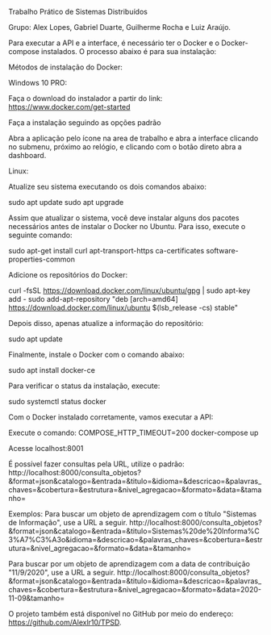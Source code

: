 Trabalho Prático de Sistemas Distribuídos

Grupo: Alex Lopes, Gabriel Duarte, Guilherme Rocha e Luiz Araújo.

Para executar a API e a interface, é necessário ter o Docker e o Docker-compose instalados. O processo abaixo é para sua instalação:

Métodos de instalação do Docker: 


Windows 10 PRO:

Faça o download do instalador a partir do link: https://www.docker.com/get-started

Faça a instalação seguindo as opções padrão

Abra a aplicação pelo ícone na area de trabalho e abra a interface clicando no submenu, próximo ao relógio, e clicando com o botão direto abra a dashboard.



Linux:

Atualize seu sistema executando os dois comandos abaixo:

sudo apt update
sudo apt upgrade

Assim que atualizar o sistema, você deve instalar alguns dos pacotes necessários antes de instalar o Docker no Ubuntu. Para isso, execute o seguinte comando:

sudo apt-get install curl apt-transport-https ca-certificates software-properties-common

Adicione os repositórios do Docker:

curl -fsSL https://download.docker.com/linux/ubuntu/gpg | sudo apt-key add -
sudo add-apt-repository "deb [arch=amd64] https://download.docker.com/linux/ubuntu $(lsb_release -cs) stable"

Depois disso, apenas atualize a informação do repositório:

sudo apt update

Finalmente, instale o Docker com o comando abaixo:

sudo apt install docker-ce

Para verificar o status da instalação, execute:

sudo systemctl status docker


Com o Docker instalado corretamente, vamos executar a API:

Execute o comando: COMPOSE_HTTP_TIMEOUT=200 docker-compose up

Acesse localhost:8001

É possível fazer consultas pela URL, utilize o padrão: http://localhost:8000/consulta_objetos?&format=json&catalogo=&entrada=&titulo=&idioma=&descricao=&palavras_chaves=&cobertura=&estrutura=&nivel_agregacao=&formato=&data=&tamanho=

Exemplos: 
Para buscar um objeto de aprendizagem com o título "Sistemas de Informação", use a URL a seguir. http://localhost:8000/consulta_objetos?&format=json&catalogo=&entrada=&titulo=Sistemas%20de%20Informa%C3%A7%C3%A3o&idioma=&descricao=&palavras_chaves=&cobertura=&estrutura=&nivel_agregacao=&formato=&data=&tamanho=

Para buscar por um objeto de aprendizagem com a data de contribuição "11/9/2020", use a URL a seguir. http://localhost:8000/consulta_objetos?&format=json&catalogo=&entrada=&titulo=&idioma=&descricao=&palavras_chaves=&cobertura=&estrutura=&nivel_agregacao=&formato=&data=2020-11-09&tamanho=

O projeto também está disponível no GitHub por meio do endereço: https://github.com/Alexlr10/TPSD.
